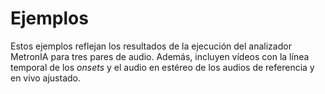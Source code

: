 # Ejemplos

Estos ejemplos reflejan los resultados de la ejecución del analizador MetronIA para tres pares de audio. Además, incluyen vídeos con la línea temporal de los *onsets* y el audio en estéreo de los audios de referencia y en vivo ajustado.